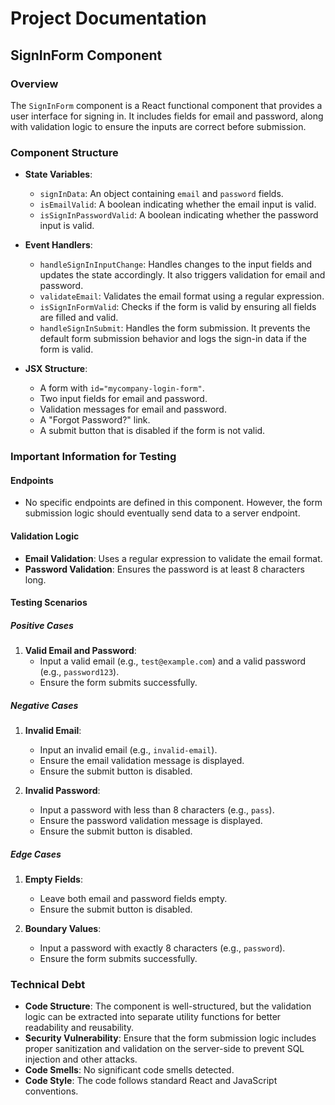 # Project Documentation

## SignInForm Component

### Overview
The `SignInForm` component is a React functional component that provides a user interface for signing in. It includes fields for email and password, along with validation logic to ensure the inputs are correct before submission.

### Component Structure
- **State Variables**:
  - `signInData`: An object containing `email` and `password` fields.
  - `isEmailValid`: A boolean indicating whether the email input is valid.
  - `isSignInPasswordValid`: A boolean indicating whether the password input is valid.

- **Event Handlers**:
  - `handleSignInInputChange`: Handles changes to the input fields and updates the state accordingly. It also triggers validation for email and password.
  - `validateEmail`: Validates the email format using a regular expression.
  - `isSignInFormValid`: Checks if the form is valid by ensuring all fields are filled and valid.
  - `handleSignInSubmit`: Handles the form submission. It prevents the default form submission behavior and logs the sign-in data if the form is valid.

- **JSX Structure**:
  - A form with `id="mycompany-login-form"`.
  - Two input fields for email and password.
  - Validation messages for email and password.
  - A "Forgot Password?" link.
  - A submit button that is disabled if the form is not valid.

### Important Information for Testing

#### Endpoints
- No specific endpoints are defined in this component. However, the form submission logic should eventually send data to a server endpoint.

#### Validation Logic
- **Email Validation**: Uses a regular expression to validate the email format.
- **Password Validation**: Ensures the password is at least 8 characters long.

#### Testing Scenarios
##### Positive Cases
1. **Valid Email and Password**:
   - Input a valid email (e.g., `test@example.com`) and a valid password (e.g., `password123`).
   - Ensure the form submits successfully.

##### Negative Cases
1. **Invalid Email**:
   - Input an invalid email (e.g., `invalid-email`).
   - Ensure the email validation message is displayed.
   - Ensure the submit button is disabled.

2. **Invalid Password**:
   - Input a password with less than 8 characters (e.g., `pass`).
   - Ensure the password validation message is displayed.
   - Ensure the submit button is disabled.

##### Edge Cases
1. **Empty Fields**:
   - Leave both email and password fields empty.
   - Ensure the submit button is disabled.

2. **Boundary Values**:
   - Input a password with exactly 8 characters (e.g., `password`).
   - Ensure the form submits successfully.

### Technical Debt
- **Code Structure**: The component is well-structured, but the validation logic can be extracted into separate utility functions for better readability and reusability.
- **Security Vulnerability**: Ensure that the form submission logic includes proper sanitization and validation on the server-side to prevent SQL injection and other attacks.
- **Code Smells**: No significant code smells detected.
- **Code Style**: The code follows standard React and JavaScript conventions.
